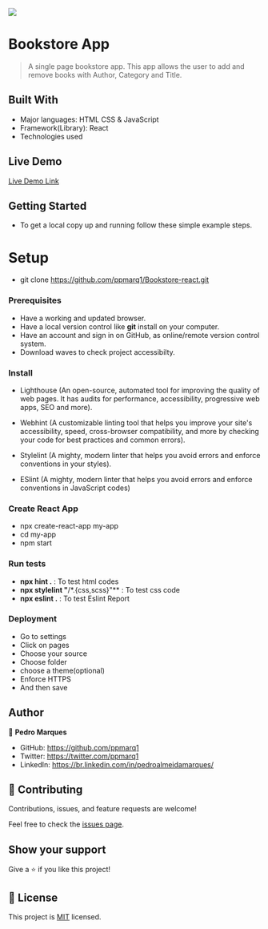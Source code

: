 ![](https://img.shields.io/badge/Microverse-blueviolet)

# Bookstore App

> A single page bookstore app. This app allows the user to add and remove books with Author, Category and Title.

## Built With

- Major languages: HTML CSS & JavaScript
- Framework(Library): React
- Technologies used

## Live Demo

[Live Demo Link](https://livedemo.com)

## Getting Started

- To get a local copy up and running follow these simple example steps.

# Setup

- git clone https://github.com/ppmarq1/Bookstore-react.git

### Prerequisites

- Have a working and updated browser.
- Have a local version control like **git** install on your computer.
- Have an account and sign in on GitHub, as online/remote version control system.
- Download waves to check project accessibilty.

### Install

- Lighthouse (An open-source, automated tool for improving the quality of web pages. It has audits for performance, accessibility, progressive web apps, SEO and more).

- Webhint (A customizable linting tool that helps you improve your site's accessibility, speed, cross-browser compatibility, and more by checking your code for best practices and common errors).

- Stylelint (A mighty, modern linter that helps you avoid errors and enforce conventions in your styles).

- ESlint (A mighty, modern linter that helps you avoid errors and enforce conventions in JavaScript codes)

### Create React App

- npx create-react-app my-app
- cd my-app
- npm start

### Run tests

- **npx hint .** : To test html codes
- **npx stylelint "**/\*.{css,scss}"\*\* : To test css code
- **npx eslint .** : To test Eslint Report

### Deployment

- Go to settings
- Click on pages
- Choose your source
- Choose folder
- choose a theme(optional)
- Enforce HTTPS
- And then save

## Author

👤 **Pedro Marques**

- GitHub: https://github.com/ppmarq1
- Twitter: https://twitter.com/ppmarq1
- LinkedIn: https://br.linkedin.com/in/pedroalmeidamarques/

## 🤝 Contributing

Contributions, issues, and feature requests are welcome!

Feel free to check the [issues page](https://github.com/ppmarq1/Bookstore-react/issues).

## Show your support

Give a ⭐️ if you like this project!

## 📝 License

This project is [MIT](./MIT.md) licensed.

